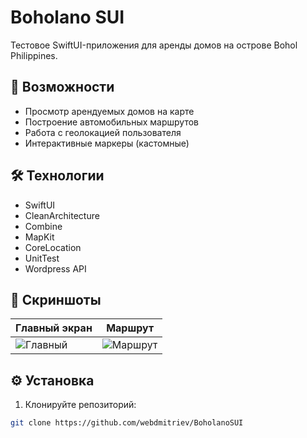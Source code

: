 # Boholano SUI

Тестовое SwiftUI-приложения для аренды домов на острове Bohol Philippines.

## 🚀 Возможности
- Просмотр арендуемых домов на карте
- Построение автомобильных маршрутов
- Работа с геолокацией пользователя
- Интерактивные маркеры (кастомные)

## 🛠 Технологии
- SwiftUI
- CleanArchitecture
- Combine
- MapKit
- CoreLocation
- UnitTest
- Wordpress API

## 📸 Скриншоты
| Главный экран | Маршрут |
|--------------|---------|
| ![Главный](https://api.webdmitriev.com/wp-content/uploads/2025/05/boholano-01-scaled.jpg) | ![Маршрут](https://api.webdmitriev.com/wp-content/uploads/2025/05/boholano-02-scaled.jpg) |

## ⚙️ Установка
1. Клонируйте репозиторий:
```bash
git clone https://github.com/webdmitriev/BoholanoSUI
